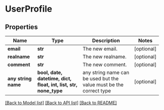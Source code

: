 # UserProfile


## Properties
Name | Type | Description | Notes
------------ | ------------- | ------------- | -------------
**email** | **str** | The new email. | [optional] 
**realname** | **str** | The new realname. | [optional] 
**comment** | **str** | The new comment. | [optional] 
**any string name** | **bool, date, datetime, dict, float, int, list, str, none_type** | any string name can be used but the value must be the correct type | [optional]

[[Back to Model list]](../README.md#documentation-for-models) [[Back to API list]](../README.md#documentation-for-api-endpoints) [[Back to README]](../README.md)



